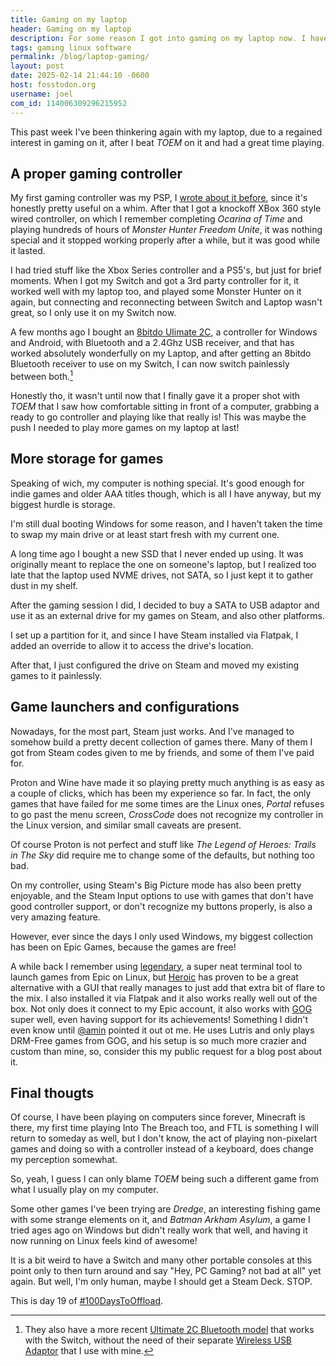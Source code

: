 ```yaml
---
title: Gaming on my laptop
header: Gaming on my laptop
description: For some reason I got into gaming on my laptop now. I have done it before, but I still wanted to write about it, since it has been kinda nice!
tags: gaming linux software
permalink: /blog/laptop-gaming/
layout: post
date: 2025-02-14 21:44:10 -0600
host: fosstodon.org
username: joel
com_id: 114006309296215952
---
```


This past week I've been thinkering again with my laptop, due to a regained interest in gaming on it, after I beat _TOEM_ on it and had a great time playing.

## A proper gaming controller

My first gaming controller was my PSP, I [wrote about it before](/blog/trying-psp-as-pc-controller/), since it's honestly pretty useful on a whim. After that I got a knockoff XBox 360 style wired controller, on which I remember completing _Ocarina of Time_ and playing hundreds of hours of _Monster Hunter Freedom Unite_, it was nothing special and it stopped working properly after a while, but it was good while it lasted.

I had tried stuff like the Xbox Series controller and a PS5's, but just for brief moments. When I got my Switch and got a 3rd party controller for it, it worked well with my laptop too, and played some Monster Hunter on it again, but connecting and reconnecting between Switch and Laptop wasn't great, so I only use it on my Switch now.

A few months ago I bought an [8bitdo Ulimate 2C](https://www.8bitdo.com/ultimate-2c-wireless-controller/), a controller for Windows and Android, with Bluetooth and a 2.4Ghz USB receiver, and that has worked absolutely wonderfully on my Laptop, and after getting an 8bitdo Bluetooth receiver to use on my Switch, I can now switch painlessly between both.[^1]

[^1]: They also have a more recent [Ultimate 2C Bluetooth model](https://www.8bitdo.com/ultimate-2c-bluetooth-controller) that works with the Switch, without the need of their separate [Wireless USB Adaptor](https://www.8bitdo.com/usb-wireless-adapter-2) that I use with mine.

Honestly tho, it wasn't until now that I finally gave it a proper shot with _TOEM_ that I saw how comfortable sitting in front of a computer, grabbing a ready to go controller and playing like that really is! This was maybe the push I needed to play more games on my laptop at last!

## More storage for games

Speaking of wich, my computer is nothing special. It's good enough for indie games and older AAA titles though, which is all I have anyway, but my biggest hurdle is storage.

I'm still dual booting Windows for some reason, and I haven't taken the time to swap my main drive or at least start fresh with my current one.

A long time ago I bought a new SSD that I never ended up using. It was originally meant to replace the one on someone's laptop, but I realized too late that the laptop used NVME drives, not SATA, so I just kept it to gather dust in my shelf.

After the gaming session I did, I decided to buy a SATA to USB adaptor and use it as an external drive for my games on Steam, and also other platforms.

I set up a partition for it, and since I have Steam installed via Flatpak, I added an override to allow it to access the drive's location.

After that, I just configured the drive on Steam and moved my existing games to it painlessly.

## Game launchers and configurations

Nowadays, for the most part, Steam just works. And I've managed to somehow build a pretty decent collection of games there. Many of them I got from Steam codes given to me by friends, and some of them I've paid for.

Proton and Wine have made it so playing pretty much anything is as easy as a couple of clicks, which has been my experience so far. In fact, the only games that have failed for me some times are the Linux ones, _Portal_ refuses to go past the menu screen, _CrossCode_ does not recognize my controller in the Linux version, and similar small caveats are present.

Of course Proton is not perfect and stuff like _The Legend of Heroes: Trails in The Sky_ did require me to change some of the defaults, but nothing too bad.

On my controller, using Steam's Big Picture mode has also been pretty enjoyable, and the Steam Input options to use with games that don't have good controller support, or don't recognize my buttons properly, is also a very amazing feature.

However, ever since the days I only used Windows, my biggest collection has been on Epic Games, because the games are free!

A while back I remember using [legendary](https://github.com/derrod/legendary), a super neat terminal tool to launch games from Epic on Linux, but [Heroic](https://heroicgameslauncher.com/) has proven to be a great alternative with a GUI that really manages to just add that extra bit of flare to the mix. I also installed it via Flatpak and it also works really well out of the box. Not only does it connect to my Epic account, it also works with [GOG](https://gog.com) super well, even having support for its achievements! Something I didn't even know until [@amin](https://benjaminhollon.com) pointed it out ot me. He uses Lutris and only plays DRM-Free games from GOG, and his setup is so much more crazier and custom than mine, so, consider this my public request for a blog post about it.

## Final thougts

Of course, I have been playing on computers since forever, Minecraft is there, my first time playing Into The Breach too, and FTL is something I will return to someday as well, but I don't know, the act of playing non-pixelart games and doing so with a controller instead of a keyboard, does change my perception somewhat.

So, yeah, I guess I can only blame _TOEM_ being such a different game from what I usually play on my computer.

Some other games I've been trying are _Dredge_, an interesting fishing game with some strange elements on it, and _Batman Arkham Asylum_, a game I tried ages ago on Windows but didn't really work that well, and having it now running on Linux feels kind of awesome!

It is a bit weird to have a Switch and many other portable consoles at this point only to then turn around and say "Hey, PC Gaming? not bad at all" yet again. But well, I'm only human, maybe I should get a Steam Deck. STOP.

This is day 19 of [#100DaysToOffload](https://100daystooffload.com).
